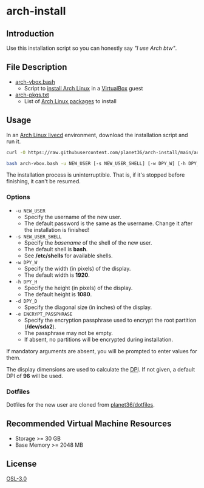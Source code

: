 # arch-install

## Introduction
Use this installation script so you can honestly say _"I use Arch btw"_.

## File Description
- [arch-vbox.bash](arch-vbox.bash)
  - Script to [install Arch Linux](https://wiki.archlinux.org/index.php/Installation_guide) in a [VirtualBox](https://www.virtualbox.org/) guest
- [arch-pkgs.txt](arch-pkgs.txt)
  - List of [Arch Linux packages](https://www.archlinux.org/packages/) to install

## Usage
In an  [Arch Linux livecd](https://www.archlinux.org/download/) environment, download the installation script and run it.
```sh
curl -O https://raw.githubusercontent.com/planet36/arch-install/main/arch-vbox.bash

bash arch-vbox.bash -u NEW_USER [-s NEW_USER_SHELL] [-w DPY_W] [-h DPY_H] [-d DPY_D] [-e ENCRYPT_PASSPHRASE]
```

The installation process is uninterruptible.  That is, if it's stopped before finishing, it can't be resumed.

### Options
- `-u NEW_USER`
  - Specify the username of the new user.
  - The default password is the same as the username.  Change it after the installation is finished!
- `-s NEW_USER_SHELL`
  - Specify the _basename_ of the shell of the new user.
  - The default shell is **bash**.
  - See **/etc/shells** for available shells.
- `-w DPY_W`
  - Specify the width (in pixels) of the display.
  - The default width is **1920**.
- `-h DPY_H`
  - Specify the height (in pixels) of the display.
  - The default height is **1080**.
- `-d DPY_D`
  - Specify the diagonal size (in inches) of the display.
- `-e ENCRYPT_PASSPHRASE`
  - Specify the encryption passphrase used to encrypt the root partition (**/dev/sda2**).
  - The passphrase may not be empty.
  - If absent, no partitions will be encrypted during installation.

If mandatory arguments are absent, you will be prompted to enter values for them.

The display dimensions are used to calculate the <abbr title="Dots Per Inch">DPI</abbr>.  If not given, a default DPI of **96** will be used.

### Dotfiles
Dotfiles for the new user are cloned from [planet36/dotfiles](https://github.com/planet36/dotfiles).

## Recommended Virtual Machine Resources
- Storage >= 30 GB
- Base Memory >= 2048 MB

## License
[OSL-3.0](https://opensource.org/licenses/OSL-3.0)

